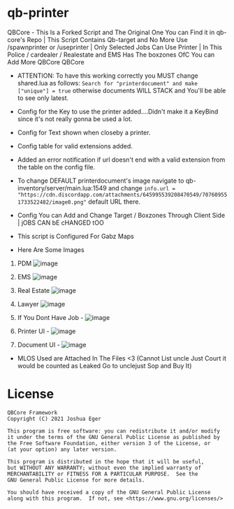 # qb-printer
QBCore - 
This Is a Forked Script and The Original One You can Find it in qb-core's Repo | This Script Contains Qb-target and No More Use /spawnprinter or /useprinter  | Only Selected Jobs Can Use Printer | In This Police / cardealer / Realestate and EMS Has The boxzones OfC You can Add More  QBCore QBCore



* ATTENTION: To have this working correctly you MUST change shared.lua as follows: `Search for "printerdocument" and make ["unique"] = true` otherwise documents WILL STACK and You'll be able to see only latest.

* Config for the Key to use the printer added....Didn't make it a KeyBind since it's not really gonna be used a lot.
* Config for Text shown when closeby a printer.
* Config table for valid extensions added.
* Added an error notification if url doesn't end with a valid extension from the table on the config file.
* To change DEFAULT printerdocument's image navigate to qb-inventory/server/main.lua:1549 and change `info.url = "https://cdn.discordapp.com/attachments/645995539208470549/707609551733522482/image0.png"` default URL there.

* Config
You can Add and Change Target / Boxzones Through Client Side | jOBS CAN bE cHANGED tOO

* This script is Configured For Gabz Maps 

* Here Are Some Images
1) PDM ![image](https://user-images.githubusercontent.com/69292814/165498984-9a4d321f-abe3-427c-a265-67e41b55285d.png)

2) EMS ![image](https://user-images.githubusercontent.com/69292814/165499155-59d0ee3e-8884-4fcd-947c-c76974f47ab9.png)

3) Real Estate ![image](https://user-images.githubusercontent.com/69292814/165499304-c5b92132-487d-45c7-8232-3ed2a6fbf9d4.png)

4) Lawyer ![image](https://user-images.githubusercontent.com/69292814/165499491-5943f67f-7bb1-4de6-8f43-8701157c0da5.png)

5) If You Dont Have Job - ![image](https://user-images.githubusercontent.com/69292814/165499607-5a0523de-686f-40ec-8f86-b35ca2ae49bb.png)

6) Printer UI - ![image](https://user-images.githubusercontent.com/69292814/165499684-8c6c43aa-2e30-4089-bf3f-bd1654bd58db.png)

7) Document UI - ![image](https://user-images.githubusercontent.com/69292814/165499903-37ef397e-0cd3-4902-b121-156f480f4422.png)

* MLOS Used are Attached In The Files <3 
(Cannot List uncle Just Court it would be counted as Leaked Go to unclejust Sop and Buy It)

# License

    QBCore Framework
    Copyright (C) 2021 Joshua Eger

    This program is free software: you can redistribute it and/or modify
    it under the terms of the GNU General Public License as published by
    the Free Software Foundation, either version 3 of the License, or
    (at your option) any later version.

    This program is distributed in the hope that it will be useful,
    but WITHOUT ANY WARRANTY; without even the implied warranty of
    MERCHANTABILITY or FITNESS FOR A PARTICULAR PURPOSE.  See the
    GNU General Public License for more details.

    You should have received a copy of the GNU General Public License
    along with this program.  If not, see <https://www.gnu.org/licenses/>




